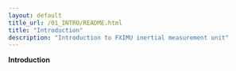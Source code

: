 ```yaml
---
layout: default
title_url: /01_INTRO/README.html
title: "Introduction"
description: "Introduction to FXIMU inertial measurement unit"
---
```


**Introduction**
